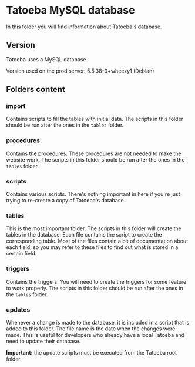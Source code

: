 Tatoeba MySQL database
======================

In this folder you will find information about Tatoeba's database.


Version
-------
Tatoeba uses a MySQL database.

Version used on the prod server: 5.5.38-0+wheezy1 (Debian)



Folders content
------------------

### import

Contains scripts to fill the tables with initial data.
The scripts in this folder should be run after the ones in the `tables` folder.

### procedures

Contains the procedures. These procedures are not needed to make the website work.
The scripts in this folder should be run after the ones in the `tables` folder.

### scripts

Contains various scripts. There's nothing important in here if you're just trying 
to re-create a copy of Tatoeba's database.

### tables

This is the most important folder. 
The scripts in this folder will create the tables in the database.
Each file contains the script to create the corresponding table.
Most of the files contain a bit of documentation about each field, so you may refer
to these files to find out what is stored in a certain field.

### triggers

Contains the triggers. You will need to create the triggers for some feature to work properly.
The scripts in this folder should be run after the ones in the `tables` folder.

### updates

Whenever a change is made to the database, it is included in a script 
that is added to this folder. The file name is the date when the changes were made.
This is useful for developers who already have a local Tatoeba and need to update 
their database.

**Important:** the update scripts must be executed from the Tatoeba root folder.
